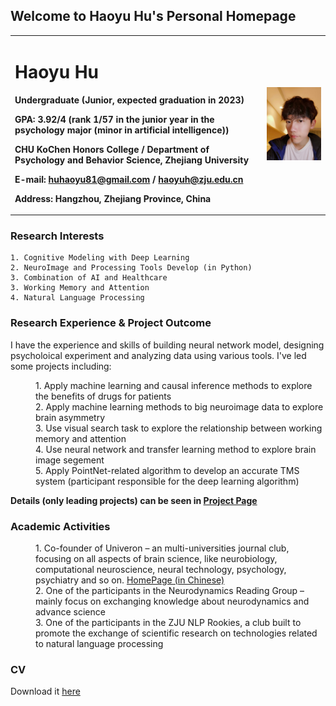 ## Welcome to Haoyu Hu's Personal Homepage

<table border="0">
  <tr>
    <td width="80%">
      <h1>Haoyu Hu</h1>
      <p><b>Undergraduate (Junior, expected graduation in 2023)</b></p>
      <p><b>GPA: 3.92/4 (rank 1/57 in the junior year in the psychology major (minor in artificial intelligence))</b></p>
      <p><b>CHU KoChen Honors College / Department of Psychology and Behavior Science, Zhejiang University</b></p>
      <p><b>E-mail: <a href="mailto: huhaoyu81@gmail.com">huhaoyu81@gmail.com</a> / <a href="mailto: haoyuh@zju.edu.cn">haoyuh@zju.edu.cn</a></b></p>
      <p><b>Address: Hangzhou, Zhejiang Province, China</b></p>
    </td>
    <td width="20%">
      <img src="https://github.com/Haoyu-Hu/Haoyu-Hu.github.io/raw/main/self_photo.jpg" width="100%">  
    </td>
  </tr>
</table>

### Research Interests
```
1. Cognitive Modeling with Deep Learning
2. NeuroImage and Processing Tools Develop (in Python)
3. Combination of AI and Healthcare
3. Working Memory and Attention
4. Natural Language Processing
```

### Research Experience & Project Outcome

I have the experience and skills of building neural network model, designing psycholoical experiment and analyzing data using various tools. I've led some projects including:
<dl>
<dd>1. Apply machine learning and causal inference methods to explore the benefits of drugs for patients</dd>
<dd>2. Apply machine learning methods to big neuroimage data to explore brain asymmetry</dd>
<dd>3. Use visual search task to explore the relationship between working memory and attention</dd>
<dd>4. Use neural network and transfer learning method to explore brain image segement</dd>
<dd>5. Apply PointNet-related algorithm to develop an accurate TMS system (participant responsible for the deep learning algorithm)</dd>
</dl>
<p><b><b>Details (only leading projects) can be seen in <a href="https://haoyu-hu.github.io/Project">Project Page</a></b></b></p>

### Academic Activities

<dl>
<dd>1. Co-founder of Univeron – an multi-universities journal club, focusing on all aspects of brain science, like neurobiology,
computational neuroscience, neural technology, psychology, psychiatry and so on.
  <a href="https://univeron.notion.site/univeron/Univeron-76ad788f215440b59b1ee1e369b9ca8d">HomePage (in Chinese)</a> </dd>
<dd>2. One of the participants in the Neurodynamics Reading Group – mainly focus on exchanging knowledge about
neurodynamics and advance science</dd>
<dd>3. One of the participants in the ZJU NLP Rookies, a club built to promote the exchange of scientific research on
technologies related to natural language processing</dd>
</dl>

### CV
Download it [here](Haoyu_Hu_CV_3ver.pdf)
